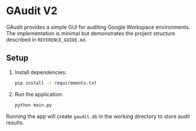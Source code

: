 # GAudit V2

GAudit provides a simple GUI for auditing Google Workspace environments. The implementation is minimal but demonstrates the project structure described in `REFERENCE_GUIDE.md`.

## Setup

1. Install dependencies:
   ```bash
   pip install -r requirements.txt
   ```
2. Run the application:
   ```bash
   python main.py
   ```

Running the app will create `gaudit.db` in the working directory to store audit results.
